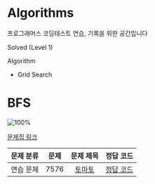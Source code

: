 # Algorithms

프로그래머스 코딩테스트 연습, 기록을 위한 공간입니다 

Solved (Level 1)


Algorithm 
- Grid Search


# BFS

![100%](https://progress-bar.dev/29/?scale=30&title=progress&width=500&color=babaca&suffix=/30)

[문제집 링크](https://www.acmicpc.net/workbook/view/7313)

| 문제 분류 | 문제 | 문제 제목 | 정답 코드 |
| :--: | :--: | :--: | :--: |
| 연습 문제 | 7576 | [토마토](https://www.acmicpc.net/problem/7576) | [정답 코드](../0x09/solutions/7576.cpp) |
